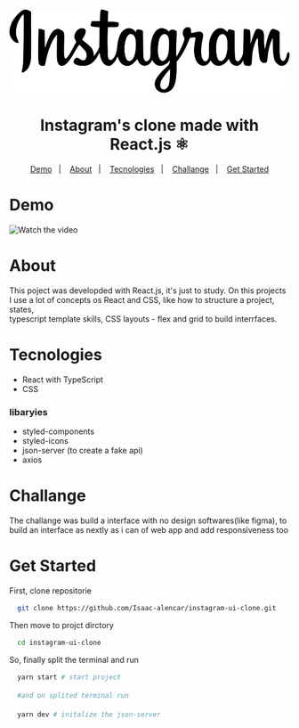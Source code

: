 <h1 align="center">
  <img src="./.github/logo.svg" alt="instagram logo" height="150px">
  <br />
  <br> Instagram's clone made with React.js ⚛️</br>
</h1>

<p align="center">
  <a href="#demo">Demo</a>&nbsp;&nbsp;&nbsp;|&nbsp;&nbsp;&nbsp;
  <a href="#sobre">About</a>&nbsp;&nbsp;&nbsp;|&nbsp;&nbsp;&nbsp;
  <a href="#tecnologies">Tecnologies</a>&nbsp;&nbsp;&nbsp;|&nbsp;&nbsp;&nbsp;
  <a href="#desafio">Challange</a>&nbsp;&nbsp;&nbsp;|&nbsp;&nbsp;&nbsp;
  <a href="#get-started">Get Started</a>
</p>

# Demo

![Watch the video](./.github/instaclone.gif)

# About

This poject was developded with React.js, it's just to study. On this projects  
I use a lot of concepts os React and CSS, like how to structure a project, states,  
typescript template skills, CSS layouts - flex and grid to build interrfaces.

# Tecnologies

- React with TypeScript
- CSS

### libaryies

- styled-components
- styled-icons
- json-server (to create a fake api)
- axios

# Challange

The challange was build a interface with no design softwares(like figma), to  
build an interface as nextly as i can of web app and add responsiveness too

# Get Started

First, clone repositorie

```bash
  git clone https://github.com/Isaac-alencar/instagram-ui-clone.git
```

Then move to projct dirctory

```bash
  cd instagram-ui-clone
```

So, finally split the terminal and run

```bash
  yarn start # start project

  #and on splited terminal run

  yarn dev # initalize the json-server
```
